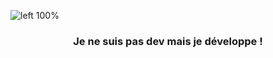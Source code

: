 ![left 100%](https://media.discordapp.net/attachments/1021847568822583376/1303439672743039132/bannertwitch.png?ex=672bc24a&is=672a70ca&hm=6ce6cb8fa4133f6690be0e30896845687bf2bf7605d208e5c482d0e79ea92d25&=&format=webp&quality=lossless)
<p align="center">
  <h3 align="center">Je ne suis pas dev mais je développe !</h3>
</p>

<div align="center">
